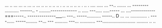 ... .. ... ... .. ... .. ... .. .. .. .. .. . .. .. .. .. .. . .. . .... 
..... ...
--.. .......
... --------
........... ------.. -
.........-------------
.. .....
---..... .....-----
... ....------------===-----.. 
--------------___... ---.. 
-----........... -----.. D
... ... ............. . ----...... -----......... --... ---
.......... ---... 
............ 
---.......................... 
......... 
.. 
.. 
